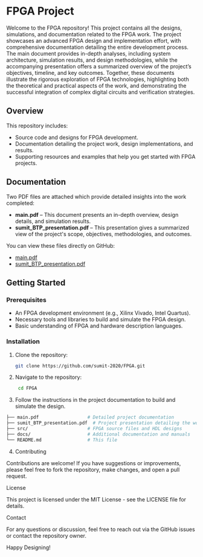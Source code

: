 # FPGA Project

Welcome to the FPGA repository! This project contains all the designs, simulations, and documentation related to the FPGA work.
The project showcases an advanced FPGA design and implementation effort, with comprehensive documentation detailing the entire development process. The main document provides in-depth analyses, including system architecture, simulation results, and design methodologies, while the accompanying presentation offers a summarized overview of the project’s objectives, timeline, and key outcomes. Together, these documents illustrate the rigorous exploration of FPGA technologies, highlighting both the theoretical and practical aspects of the work, and demonstrating the successful integration of complex digital circuits and verification strategies.

## Overview

This repository includes:
- Source code and designs for FPGA development.
- Documentation detailing the project work, design implementations, and results.
- Supporting resources and examples that help you get started with FPGA projects.

## Documentation

Two PDF files are attached which provide detailed insights into the work completed:

- **main.pdf** – This document presents an in-depth overview, design details, and simulation results.
- **sumit_BTP_presentation.pdf** – This presentation gives a summarized view of the project's scope, objectives, methodologies, and outcomes.

You can view these files directly on GitHub:
- [main.pdf](https://github.com/sumit-2020/FPGA/blob/master/main.pdf)
- [sumit_BTP_presentation.pdf](https://github.com/sumit-2020/FPGA/blob/master/sumit_BTP_presentation.pdf)

## Getting Started

### Prerequisites

- An FPGA development environment (e.g., Xilinx Vivado, Intel Quartus).
- Necessary tools and libraries to build and simulate the FPGA design.
- Basic understanding of FPGA and hardware description languages.

### Installation

1. Clone the repository:
   ```bash
   git clone https://github.com/sumit-2020/FPGA.git

2. Navigate to the repository:
   ```bash
    cd FPGA

3. Follow the instructions in the project documentation to build and simulate the design.
```bash
├── main.pdf                  # Detailed project documentation
├── sumit_BTP_presentation.pdf  # Project presentation detailing the work done
├── src/                      # FPGA source files and HDL designs
├── docs/                     # Additional documentation and manuals
└── README.md                 # This file
```


4. Contributing

Contributions are welcome! If you have suggestions or improvements, please feel free to fork the repository, make changes, and open a pull request.

License

This project is licensed under the MIT License - see the LICENSE file for details.

Contact

For any questions or discussion, feel free to reach out via the GitHub issues or contact the repository owner.

Happy Designing!
